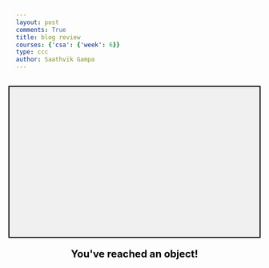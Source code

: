 ```yaml
---
layout: post
comments: True
title: blog review
courses: {'csa': {'week': 6}}
type: ccc
author: Saathvik Gampa
---
```


<head>
    <meta charset="UTF-8">
    <meta name="viewport" content="width=device-width, initial-scale=1.0">
    <title>2D Game with Unit Content Display and Checkpoints</title>
    <style>
        canvas {
            background-color: #f0f0f0;
            display: block;
            margin: 20px auto;
            border: 2px solid #000;
        }
        #message {
            text-align: center;
            font-size: 20px;
            font-weight: bold;
            color: black;
            margin-top: 20px;
        }
        #lessonContent {
            margin: 20px auto;
            width: 80%;
            font-size: 16px;
            font-family: Arial, sans-serif;
            background-color: #000; /* Black background */
            color: white; /* White text */
            padding: 20px;
            border-radius: 8px;
            border: 2px solid white; /* White border */
            box-shadow: 0px 4px 10px rgba(255, 255, 255, 0.2); /* Subtle white shadow */
            display: none; /* Hidden initially */
        }
        h3 {
            font-size: 22px;
            margin-bottom: 10px;
            color: white; /* Ensure headers are also white */
        }
        p {
            margin-bottom: 10px;
            line-height: 1.6;
        }
        ul {
            margin-bottom: 10px;
            padding-left: 20px;
        }
        li {
            margin-bottom: 5px;
        }
        pre {
            background-color: #333; /* Darker grey for code background */
            padding: 10px;
            border-left: 5px solid white; /* White border on code block */
            white-space: pre-wrap;
            word-wrap: break-word;
            margin-bottom: 10px;
            color: white; /* Ensure code text is white */
        }
        table {
            width: 100%;
            border-collapse: collapse;
        }
        th, td {
            border: 1px solid white;
            padding: 10px;
            text-align: center;
        }
        th {
            background-color: #555;
        }
    </style>
</head>
<body>

<canvas id="gameCanvas" width="1000" height="600"></canvas>
<div id="message">You've reached an object!</div>
<div id="lessonContent"></div>

<script>
    const canvas = document.getElementById('gameCanvas');
    const ctx = canvas.getContext('2d');

    // Player properties
    const player = {
        x: 50,
        y: 50,
        width: 40,
        height: 40,
        speed: 4.9 // 30% slower than before
    };

    // Load the player image using the provided URL
    const playerImage = new Image();
    playerImage.src = 'https://banner2.cleanpng.com/20180705/azf/kisspng-pixel-art-clip-art-video-game-pixel-art-5b3ee7b2e0dde2.0247987815308492029211.jpg'; 

    // Ensure the player image is loaded before starting the game loop
    playerImage.onload = function() {
        gameLoop(); // Start the game loop once the image has loaded
    };

    // Array of objects (blocks) with their associated lesson content
    const objects = [
        {
            x: 100, y: 100, width: 100, height: 100, color: 'lightcoral', name: 'Unit 1', content: `
                <h3>Unit 1: Boolean Expressions and If Statements</h3>
                <p>This unit covers how to use boolean logic to make decisions in code using <code>if</code>, <code>else if</code>, and <code>else</code> statements.</p>
                <ul>
                    <li>Boolean expressions evaluate to either <code>true</code> or <code>false</code>.</li>
                    <li>Common operators include <code>&&</code> (and), <code>||</code> (or), and <code>!</code> (not).</li>
                    <li>The <code>if</code> statement executes a block of code if the condition is <code>true</code>.</li>
                    <li><code>else if</code> allows multiple conditions to be checked in sequence.</li>
                    <li><code>else</code> runs if none of the preceding conditions are true.</li>
                </ul>
                <pre><code>int age = 18;
if (age >= 18) {
  System.out.println("You are an adult.");
} else {
  System.out.println("You are a minor.");
}
boolean isRaining = false;
boolean hasUmbrella = true;
if (isRaining && !hasUmbrella) {
  System.out.println("Stay inside!");
} else {
  System.out.println("You can go out!");</code></pre>
            `
        },
        {
            x: 300, y: 100, width: 100, height: 100, color: 'lightblue', name: 'Unit 2', content: `
                <h3>Unit 2: Iteration</h3>
                <p>Learn how to repeat tasks using loops. Covers <code>for</code>, <code>while</code>, and <code>do-while</code> loops.</p>
                <ul>
                    <li><code>for</code> loops are best when you know the number of iterations in advance.</li>
                    <li><code>while</code> loops continue to run as long as the condition is true.</li>
                    <li><code>do-while</code> loops always execute at least once, checking the condition afterward.</li>
                </ul>
                <pre><code>for (int i = 0; i < 5; i++) {
  System.out.println("Iteration: " + i);
}

int count = 1;
while (count <= 5) {
  System.out.println("Count: " + count);
  count++;
}

int n = 0;
do {
  System.out.println("Number: " + n);
  n++;
} while (n < 3);</code></pre>
            `
        },
        {
            x: 500, y: 100, width: 100, height: 100, color: 'lightgreen', name: 'Unit 3', content: `
                <h3>Unit 3: Arrays</h3>
                <p>Arrays are used to store multiple values in a single variable. This unit covers creating, accessing, and modifying arrays.</p>
                <ul>
                    <li>Arrays are zero-indexed, meaning the first element has index 0.</li>
                    <li>Array size is fixed when it is created.</li>
                    <li>Use loops to iterate through arrays efficiently.</li>
                    <li>Multi-dimensional arrays allow for grids or tables of data.</li>
                </ul>
                <pre><code>String[] colors = {"Red", "Green", "Blue"};
for (int i = 0; i < colors.length; i++) {
  System.out.println("Color: " + colors[i]);
}

int[] scores = new int[3];
scores[0] = 85;
scores[1] = 90;
scores[2] = 78;
System.out.println("Total: " + (scores[0] + scores[1] + scores[2]));</code></pre>
            `
        },
        {
            x: 100, y: 250, width: 100, height: 100, color: 'lightyellow', name: 'Unit 4', content: `
                <h3>Unit 4: ArrayLists</h3>
                <p>ArrayLists are dynamic arrays that can grow and shrink in size. They are part of Java’s <code>Collections</code> framework.</p>
                <ul>
                    <li>ArrayLists allow dynamic resizing, unlike regular arrays.</li>
                    <li>They can only hold objects, not primitive types (use <code>Integer</code> instead of <code>int</code>).</li>
                    <li>Common operations include adding, removing, and accessing elements using methods.</li>
                </ul>
                <pre><code>ArrayList&lt;Integer&gt; numbers = new ArrayList&lt;&gt;();
numbers.add(10);
numbers.add(20);
System.out.println("Sum: " + (numbers.get(0) + numbers.get(1)));

ArrayList&lt;String&gt; names = new ArrayList&lt;&gt;();
names.add("Alice");
names.add("Bob");
names.remove("Alice");
System.out.println("Remaining Names: " + names);</code></pre>
            `
        },
        {
            x: 300, y: 250, width: 100, height: 100, color: 'lightpink', name: 'Unit 5', content: `
                <h3>Unit 5: 2D Arrays</h3>
                <p>This unit extends the concept of arrays to two dimensions, like a table of rows and columns.</p>
                <ul>
                    <li>2D arrays are arrays of arrays, allowing for grids of data.</li>
                    <li>Elements in 2D arrays are accessed using two indices: row and column.</li>
                    <li>Useful for creating matrices, game boards, or any data that requires two dimensions.</li>
                </ul>
                <pre><code>int[][] grid = new int[2][2];
grid[0][0] = 1;
grid[0][1] = 2;
grid[1][0] = 3;
grid[1][1] = 4;
System.out.println("Grid Value: " + grid[1][1]);

String[][] board = {
  {"Rook", "Knight"},
  {"Bishop", "Queen"}
};
System.out.println("Piece at (1,0): " + board[1][0]);</code></pre>
            `
        },
        {
            x: 500, y: 250, width: 100, height: 100, color: 'lightseagreen', name: 'Unit 6', content: `
                <h3>Unit 6: Using Objects</h3>
                <p>This unit focuses on creating objects, using constructors, and calling methods in Java.</p>
                <ul>
                    <li>Objects are instances of classes that contain properties (attributes) and methods (functions).</li>
                    <li>Constructors initialize objects when they are created.</li>
                    <li>Methods allow objects to perform actions or return information.</li>
                </ul>
                <pre><code>// Object instantiation
Car myCar = new Car("Toyota", "Camry", 2020);
myCar.startEngine(); // Calling a method on the object

// Example with a constructor
Person student = new Person("John Doe", 21);
System.out.println(student.getName()); // Output: John Doe

// Updating object properties
student.setName("Jane Doe");
System.out.println(student.getName()); // Output: Jane Doe</code></pre>
            `
        },
        {
            x: 100, y: 400, width: 100, height: 100, color: 'lightsalmon', name: 'Unit 7', content: `
                <h3>Unit 7: Writing Classes</h3>
                <p>This unit covers how to create custom classes, define properties, and apply encapsulation using getters and setters.</p>
                <ul>
                    <li>Classes define the blueprint for objects.</li>
                    <li>Encapsulation means keeping some data private and only accessible through getters and setters.</li>
                    <li>Getters and setters allow controlled access to private class fields.</li>
                </ul>
                <pre><code>public class BankAccount {
    private double balance;
    public BankAccount(double initialBalance) {
        this.balance = initialBalance;
    }
    public double getBalance() {
        return balance;
    }
    public void deposit(double amount) {
        balance += amount;
    }
}

BankAccount myAccount = new BankAccount(1000);
myAccount.deposit(500);
System.out.println(myAccount.getBalance()); // Output: 1500</code></pre>
            `
        },
        {
            x: 300, y: 400, width: 100, height: 100, color: 'lightsteelblue', name: 'Unit 8', content: `
                <h3>Unit 8: Inheritance</h3>
                <p>Inheritance allows a class to inherit properties and behaviors from another class.</p>
                <ul>
                    <li>Inheritance helps create hierarchies by allowing subclasses to reuse code from a superclass.</li>
                    <li>Subclasses can override methods from the superclass to change their behavior.</li>
                    <li>Use <code>extends</code> to define inheritance relationships between classes.</li>
                </ul>
                <pre><code>class Animal {
    public void eat() {
        System.out.println("Eating...");
    }

class Dog extends Animal {
    public void bark() {
        System.out.println("Barking...");
    }</code></pre>
            `
        },
        {
            x: 500, y: 400, width: 100, height: 100, color: 'lightgoldenrodyellow', name: 'Unit 9', content: `
                <h3>Unit 9: Inheritance</h3>
                <p>This unit explains how to use inheritance in Java.</p>
                <ul>
                    <li>Inheritance allows code reuse by extending the functionality of a parent class.</li>
                    <li>Child classes inherit all public and protected fields and methods from the parent class.</li>
                    <li>Subclass constructors must call the superclass constructor if the superclass has a parameterized constructor.</li>
                </ul>
                <pre><code>class Animal {
    public void eat() {
        System.out.println("Eating...");
    }

class Dog extends Animal {
    public void bark() {
        System.out.println("Barking...");
    }</code></pre>
            `
        },
        {
    x: 850, y: 250, width: 100, height: 100, color: 'lightgrey', name: 'Checkpoints', content: `
        <h3>Checkpoints</h3>
        <table>
            <tr>
                <th>Assignment</th>
                <th>Points</th>
                <th>Grade</th>
                <th>Evidence</th>
            </tr>
            <tr>
                <td>Pull Request (Integration)</td>
                <td>2</td>
                <td>1.1 (Will get Fixed)</td>
                <td><a href="https://github.com/user-attachments/assets/20eca46f-2276-4d02-bcfd-4273bfcae78f" target="_blank">Evidence</a></td>
            </tr>
            <tr>
                <td>Relevancy Checklist (Peer)</td>
                <td>2</td>
                <td>1.755</td>
                <td><a href="https://aidanlau10.github.io/sprint2/csa/unit7-p1/unit7-7" target="_blank">Evidence</a></td>
            </tr>
            <tr>
                <td>Lesson (Group)</td>
                <td>1</td>
                <td>0.91</td>
                <td><a href="https://github.com/user-attachments/assets/55813912-eeb5-429a-933a-4a458ec17500" target="_blank">Evidence</a></td>
            </tr>
            <tr>
                <td>Homework, Popcorn Hacks</td>
                <td>1 x 8</td>
                <td>0.93+0.9+0.9+0.9+0.9+0.91 (2 not graded)</td>
                <td><a href="https://docs.google.com/spreadsheets/d/1sGQtZm9GI2Rze5F7Eh_P1CMNO8Fyag4bCtOT0ddARmc/edit?gid=0#gid=0" target="_blank">Proof</a></td>
            </tr>
            <tr>
                <td>Individual Contribution</td>
                <td>1</td>
                <td>0.89</td>
                <td><a href="https://github.com/user-attachments/assets/64cd2f5d-afe6-4da6-8d57-4bf8add6fe92" target="_blank">Evidence of Commits</a></td>
            </tr>
            <tr>
                <td>Personal Notebooks / Blogs</td>
                <td>1</td>
                <td>0.9</td>
                <td><a href="https://sgtech08.github.io/saathvik_2025/blogs/" target="_blank">Blogs</a></td>
            </tr>
            <tr>
                <th>Total</th>
                <th>12</th>
                <th>10.9/12</th>
                <th>90.83%</th>
            </tr>
        </table>
        <br/>
        <table>
            <tr>
                <th>Skill</th>
                <th>Points</th>
                <th>Grade</th>
                <th>Evidence</th>
            </tr>
            <tr>
                <td>Work Habits (Analytics)</td>
                <td>1</td>
                <td>0.9</td>
                <td><a href="https://github.com/sgtech08/saathvik_2025/graphs/contributors" target="_blank">Analytics</a></td>
            </tr>
            <tr>
                <td>Team Planning (Issue)</td>
                <td>1</td>
                <td>0.9</td>
                <td><a href="https://github.com/users/AidanLau10/projects/5?pane=issue&itemId=80308162&issue=AidanLau10%7Caidan_2025%7C6" target="_blank">Issue</a></td>
            </tr>
            <tr>
                <td>Presentation Memories</td>
                <td>1</td>
                <td>0.89</td>
                <td>We had a lot of memes in our team teach although not funny people laughed at them. We incorporated a card sort program to show how different sorting methods work.</td>
            </tr>
            <tr>
                <td>Grading and Feedback</td>
                <td>1</td>
                <td>0.91</td>
                <td><a href="https://github.com/user-attachments/assets/dc5517ab-f41b-4648-92d1-b7d3e068a642" target="_blank">Evidence</a></td>
            </tr>
            <tr>
                <td>Beyond Perfunctory</td>
                <td>1</td>
                <td>0.89</td>
                <td><a href="https://github.com/user-attachments/assets/bb3f5b58-dded-4965-81bc-ece4303daec6" target="_blank">Image</a></td>
            </tr>
            <tr>
                <th>Total</th>
                <th>5</th>
                <th>4.49/5</th>
                <th>89.8%</th>
            </tr>
        </table>
    `
}
    ];

    // Movement flags
    let keys = {};

    // Set up keydown and keyup events for movement
    window.addEventListener('keydown', (e) => {
        keys[e.key] = true;
    });

    window.addEventListener('keyup', (e) => {
        keys[e.key] = false;
    });

    // Game loop
    function gameLoop() {
    // Clear the canvas
    ctx.clearRect(0, 0, canvas.width, canvas.height);

    // Handle player movement
    if (keys['ArrowUp'] || keys['w']) player.y -= player.speed;
    if (keys['ArrowDown'] || keys['s']) player.y += player.speed;
    if (keys['ArrowLeft'] || keys['a']) player.x -= player.speed;
    if (keys['ArrowRight'] || keys['d']) player.x += player.speed;

    // Prevent player from moving out of bounds
    if (player.x < 0) player.x = 0;
    if (player.x + player.width > canvas.width) player.x = canvas.width - player.width;
    if (player.y < 0) player.y = 0;
    if (player.y + player.height > canvas.height) player.y = canvas.height - player.height;

    // Draw each object with its label and handle collision detection
    for (let i = 0; i < objects.length; i++) {
        const obj = objects[i];
        
        // Draw the block (unit)
        ctx.fillStyle = obj.color;
        ctx.fillRect(obj.x, obj.y, obj.width, obj.height);

        // Draw the label (Unit 1, Checkpoints, etc.)
        ctx.fillStyle = 'black';
        ctx.font = '16px Arial';
        ctx.fillText(obj.name, obj.x + 10, obj.y + 60); // Draw the text centered inside the block

        // Check for collision with the object
        if (isColliding(player, obj)) {
            // Display the message and lesson content
            document.getElementById('message').style.display = 'block';
            document.getElementById('lessonContent').innerHTML = obj.content;
            document.getElementById('lessonContent').style.display = 'block';
        }
    }

    // Draw the player using the image AFTER drawing the blocks
    ctx.drawImage(playerImage, player.x, player.y, player.width, player.height);

    // Repeat the game loop
    requestAnimationFrame(gameLoop);
}

// Simple collision detection function
function isColliding(rect1, rect2) {
    return rect1.x < rect2.x + rect2.width &&
           rect1.x + rect1.width > rect2.x &&
           rect1.y < rect2.y + rect2.height &&
           rect1.y + rect1.height > rect2.y;
}

    // Start the game loop only after the image is loaded
    gameLoop();
</script>

</body>